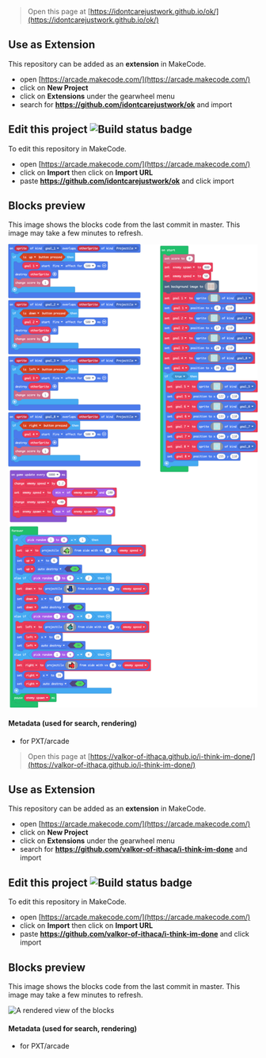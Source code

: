  


> Open this page at [https://idontcarejustwork.github.io/ok/](https://idontcarejustwork.github.io/ok/)

## Use as Extension

This repository can be added as an **extension** in MakeCode.

* open [https://arcade.makecode.com/](https://arcade.makecode.com/)
* click on **New Project**
* click on **Extensions** under the gearwheel menu
* search for **https://github.com/idontcarejustwork/ok** and import

## Edit this project ![Build status badge](https://github.com/idontcarejustwork/ok/workflows/MakeCode/badge.svg)

To edit this repository in MakeCode.

* open [https://arcade.makecode.com/](https://arcade.makecode.com/)
* click on **Import** then click on **Import URL**
* paste **https://github.com/idontcarejustwork/ok** and click import

## Blocks preview

This image shows the blocks code from the last commit in master.
This image may take a few minutes to refresh.

![A rendered view of the blocks](https://github.com/idontcarejustwork/ok/raw/master/.github/makecode/blocks.png)

#### Metadata (used for search, rendering)

* for PXT/arcade
<script src="https://makecode.com/gh-pages-embed.js"></script><script>makeCodeRender("{{ site.makecode.home_url }}", "{{ site.github.owner_name }}/{{ site.github.repository_name }}");</script>



> Open this page at [https://valkor-of-ithaca.github.io/i-think-im-done/](https://valkor-of-ithaca.github.io/i-think-im-done/)

## Use as Extension

This repository can be added as an **extension** in MakeCode.

* open [https://arcade.makecode.com/](https://arcade.makecode.com/)
* click on **New Project**
* click on **Extensions** under the gearwheel menu
* search for **https://github.com/valkor-of-ithaca/i-think-im-done** and import

## Edit this project ![Build status badge](https://github.com/valkor-of-ithaca/i-think-im-done/workflows/MakeCode/badge.svg)

To edit this repository in MakeCode.

* open [https://arcade.makecode.com/](https://arcade.makecode.com/)
* click on **Import** then click on **Import URL**
* paste **https://github.com/valkor-of-ithaca/i-think-im-done** and click import

## Blocks preview

This image shows the blocks code from the last commit in master.
This image may take a few minutes to refresh.

![A rendered view of the blocks](https://github.com/valkor-of-ithaca/i-think-im-done/raw/master/.github/makecode/blocks.png)

#### Metadata (used for search, rendering)

* for PXT/arcade
<script src="https://makecode.com/gh-pages-embed.js"></script><script>makeCodeRender("{{ site.makecode.home_url }}", "{{ site.github.owner_name }}/{{ site.github.repository_name }}");</script>
